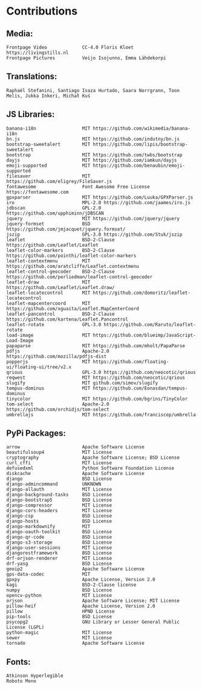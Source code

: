 
Contributions
=============

Media:
------

    Frontpage Video             CC-4.0 Floris Kloet https://livingstills.nl
    Frontpage Pictures          Veijo Isojunno, Emma Lähdekorpi 

Translations:
-------------

    Raphaël Stefanini, Santiago Isaza Hurtado, Saara Norrgrann, Toon Melis, Jukka Inkeri, Michał Kuś


JS Libraries:
-------------

    banana-i18n                 MIT https://github.com/wikimedia/banana-i18n
    bn.js                       MIT https://github.com/indutny/bn.js
    bootstrap-sweetalert        MIT https://github.com/lipis/bootstrap-sweetalert
    bootstrap                   MIT https://github.com/twbs/bootstrap
    dayjs                       MIT https://github.com/iamkun/dayjs
    emoji-supported             MIT https://github.com/benaubin/emoji-supported
    filesaver                   MIT https://github.com/eligrey/FileSaver.js
    fontawesome                 Font Awesome Free License https://fontawesome.com
    gpxparser                   MIT https://github.com/Luuka/GPXParser.js
    iro                         MPL-2.0 https://github.com/jaames/iro.js
    jdbscan                     GPL-2.0 https://github.com/upphiminn/jDBSCAN
    jquery                      MIT https://github.com/jquery/jquery
    jquery-formset              BSD https://github.com/jmjacquet/jquery.formset/
    jszip                       GPL-3.0 https://github.com/Stuk/jszip
    leaflet                     BSD-2-Clause https://github.com/Leaflet/Leaflet
    leaflet-color-markers       BSD-2-Clause https://github.com/pointhi/leaflet-color-markers
    leaflet-contextmenu         MIT https://github.com/aratcliffe/Leaflet.contextmenu
    leaflet-control-geocoder    BSD-2-Clause https://github.com/perliedman/leaflet-control-geocoder
    leaflet-draw                MIT https://github.com/Leaflet/Leaflet.draw/
    leaflet-locatecontrol       MIT https://github.com/domoritz/leaflet-locatecontrol
    leaflet-mapcentercoord      MIT https://github.com/xguaita/Leaflet.MapCenterCoord
    leaflet-pancontrol          BSD-2-Clause https://github.com/kartena/Leaflet.Pancontrol
    leaflet-rotate              GPL-3.0 https://github.com/Raruto/leaflet-rotate
    load-image                  MIT https://github.com/blueimp/JavaScript-Load-Image
    papaparse                   MIT https://github.com/mholt/PapaParse
    pdfjs                       Apache-2.0 https://github.com/mozilla/pdfjs-dist
    popperjs                    MIT https://github.com/floating-ui/floating-ui/tree/v2.x
    qrious                      GPL-3.0 https://github.com/neocotic/qrious
    reqwest                     MIT https://github.com/neocotic/qrious
    slugify                     MIT github.com/simov/slugify
    tempus-dominus              MIT https://github.com/Eonasdan/tempus-dominus
    tinycolor                   MIT https://github.com/bgrins/TinyColor
    tom-select                  Apache-2.0 https://github.com/orchidjs/tom-select
    umbrellajs                  MIT https://github.com/franciscop/umbrella


PyPi Packages:
--------------

    arrow                       Apache Software License
    beautifulsoup4              MIT License
    cryptography                Apache Software License; BSD License
    curl_cffi                   MIT License
    defusedxml                  Python Software Foundation License
    diskcache                   Apache Software License
    django                      BSD License
    django-admincommand         UNKNOWN
    django-allauth              MIT License
    django-background-tasks     BSD License
    django-bootstrap5           BSD License
    django-compressor           MIT License
    django-cors-headers         MIT License
    django-csp                  BSD License
    django-hosts                BSD License
    django-markdownify          MIT
    django-oauth-toolkit        BSD License
    django-qr-code              BSD License
    django-s3-storage           BSD License
    django-user-sessions        MIT License
    djangorestframework         BSD License
    drf-orjson-renderer         MIT License
    drf-yasg                    BSD License
    geoip2                      Apache Software License
    gps-data-codec              MIT
    gpxpy                       Apache License, Version 2.0
    kagi                        BSD-2-Clause license
    numpy                       BSD License
    opencv-python               MIT License
    orjson                      Apache Software License; MIT License
    pillow-heif                 Apache License, Version 2.0
    pillow                      HPND License
    pip-tools                   BSD License
    psycopg2                    GNU Library or Lesser General Public License (LGPL)
    python-magic                MIT License
    sewer                       MIT License
    tornado                     Apache Software License

Fonts:
------
    Atkinson Hyperlegible
    Roboto Mono
